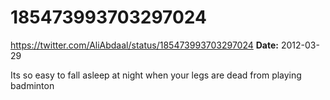 # 185473993703297024
https://twitter.com/AliAbdaal/status/185473993703297024
**Date:** 2012-03-29

Its so easy to fall asleep at night when your legs are dead from playing badminton
